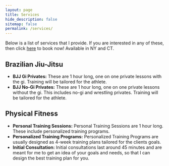 ```yaml
---
layout: page
title: Services
hide_description: false
sitemap: false
permalink: /services/
---
```


Below is a list of services that I provide. If you are interested in any of these, then click [here](https://davidmonserrate.github.io/booknow/) to book now! Available in NY and CT. 

## Brazilian Jiu-Jitsu 
* **BJJ Gi Privates:** These are 1 hour long, one on one private lessons with the gi. Training will be tailored for the athlete.
* **BJJ No-Gi Privates:** These are 1 hour long, one on one private lessons without the gi. This includes no-gi and wrestling privates. Training will be tailored for the athlete. 

## Physical Fitness 
* **Personal Training Sessions:** Personal Training Sessions are 1 hour long. These include personalized training programs. 
* **Personalized Training Programs:** Personalized Training Programs are usually designed as 4-week training plans tailored for the clients goals. 
* **Initial Consultation:** Initial consultations last around 45 minutes and are meant for me to get an idea of your goals and needs, so that I can design the best training plan for you. 

<!--
## Flyer
![Flyer](/assets/img/DavidMonserrateV3.png)
-->

<!--
#### Packages
1-2 people: $60/hour per person \
3-4 people: $50/hour per person 
-->
